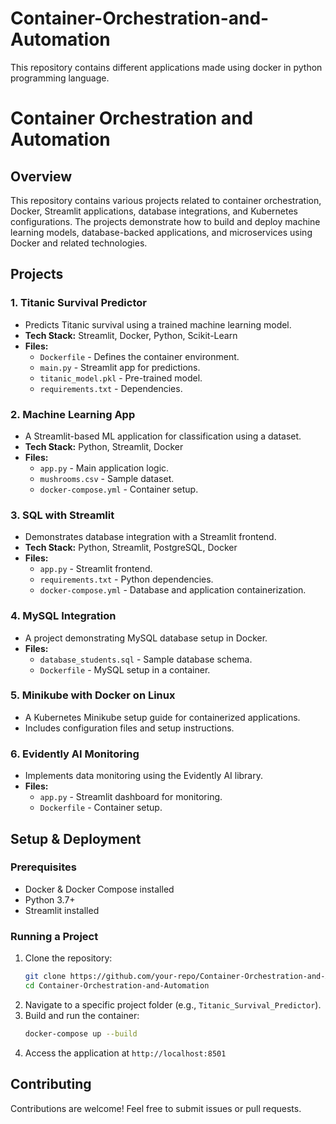 # Container-Orchestration-and-Automation
This repository contains different applications made using docker in python programming language.
# Container Orchestration and Automation

## Overview
This repository contains various projects related to container orchestration, Docker, Streamlit applications, database integrations, and Kubernetes configurations. The projects demonstrate how to build and deploy machine learning models, database-backed applications, and microservices using Docker and related technologies.

## Projects
### 1. **Titanic Survival Predictor**
   - Predicts Titanic survival using a trained machine learning model.
   - **Tech Stack:** Streamlit, Docker, Python, Scikit-Learn
   - **Files:**
     - `Dockerfile` - Defines the container environment.
     - `main.py` - Streamlit app for predictions.
     - `titanic_model.pkl` - Pre-trained model.
     - `requirements.txt` - Dependencies.

### 2. **Machine Learning App**
   - A Streamlit-based ML application for classification using a dataset.
   - **Tech Stack:** Python, Streamlit, Docker
   - **Files:**
     - `app.py` - Main application logic.
     - `mushrooms.csv` - Sample dataset.
     - `docker-compose.yml` - Container setup.

### 3. **SQL with Streamlit**
   - Demonstrates database integration with a Streamlit frontend.
   - **Tech Stack:** Python, Streamlit, PostgreSQL, Docker
   - **Files:**
     - `app.py` - Streamlit frontend.
     - `requirements.txt` - Python dependencies.
     - `docker-compose.yml` - Database and application containerization.

### 4. **MySQL Integration**
   - A project demonstrating MySQL database setup in Docker.
   - **Files:**
     - `database_students.sql` - Sample database schema.
     - `Dockerfile` - MySQL setup in a container.

### 5. **Minikube with Docker on Linux**
   - A Kubernetes Minikube setup guide for containerized applications.
   - Includes configuration files and setup instructions.

### 6. **Evidently AI Monitoring**
   - Implements data monitoring using the Evidently AI library.
   - **Files:**
     - `app.py` - Streamlit dashboard for monitoring.
     - `Dockerfile` - Container setup.

## Setup & Deployment
### Prerequisites
- Docker & Docker Compose installed
- Python 3.7+
- Streamlit installed

### Running a Project
1. Clone the repository:
   ```sh
   git clone https://github.com/your-repo/Container-Orchestration-and-Automation.git
   cd Container-Orchestration-and-Automation
   ```
2. Navigate to a specific project folder (e.g., `Titanic_Survival_Predictor`).
3. Build and run the container:
   ```sh
   docker-compose up --build
   ```
4. Access the application at `http://localhost:8501`



## Contributing
Contributions are welcome! Feel free to submit issues or pull requests.


